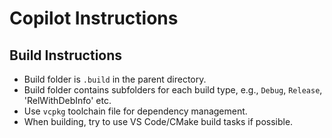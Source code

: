 # Copilot Instructions

## Build Instructions

- Build folder is `.build` in the parent directory.
- Build folder contains subfolders for each build type, e.g., `Debug`, `Release`, 'RelWithDebInfo' etc.
- Use `vcpkg` toolchain file for dependency management.
- When building, try to use VS Code/CMake build tasks if possible.